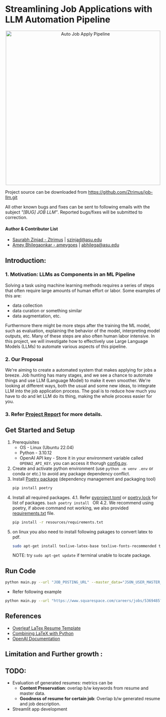 # Streamlining Job Applications with LLM Automation Pipeline
<p align="center">
<img src="https://raw.githubusercontent.com/Ztrimus/job-llm/main/resources/auto_job_apply_workflow.png?token=GHSAT0AAAAAACHNE2LVFGFGEZTWLCOA5WOIZLRLEMA" alt="Auto Job Apply Pipeline" width="auto" height="500">
  <!-- <img src="resources/auto_job_apply_workflow.png" alt="Auto Job Apply Pipeline" width="auto" height="500"> -->
</p>

Project source can be downloaded from https://github.com/Ztrimus/job-llm.git

All other known bugs and fixes can be sent to following emails with the subject *"[BUG] JOB LLM"*. Reported bugs/fixes will be submitted to correction.
#### Author & Contributor List
- [Saurabh Zinjad - Ztrimus](https://linkedin.com/in/saurabhzinjad) | szinjad@asu.edu
- [Amey Bhilegaonkar - ameygoes](https://www.linkedin.com/in/amey-bhilegaonkar/) | abhilega@asu.edu


## Introduction:

### 1. Motivation: LLMs as Components in an ML Pipeline

Solving a task using machine learning methods requires a series of steps that often require large amounts of human effort or labor. Some examples of this are: 
- data collection
- data curation or something similar
- data augmentation, etc. 

Furthermore there might be more steps after the training the ML model, such as evaluation, explaining the behavior of the model,
interpreting model outputs, etc. Many of these steps are also often human labor intensive. In this project, we will investigate how to effectively use Large Language Models (LLMs) to automate various aspects of this pipeline.

### 2. Our Proposal
We're aiming to create a automated system that makes applying for jobs a breeze. Job hunting has many stages, and we see a chance to automate things and use LLM (Language Model) to make it even smoother. We're looking at different ways, both the usual and some new ideas, to integrate LLM into the job application process. The goal is to reduce how much you have to do and let LLM do its thing, making the whole process easier for you.

### 3. Refer [Project Report](./resources/Project%20Report.pdf) for more details.

## Get Started and Setup
1. Prerequisites
    - OS - Linux (Ubuntu 22.04)
    - Python - 3.10.12
    - OpenAI API key - Store it in your environment variable called `OPENAI_API_KEY`. you can access it thorugh [config.py](./zlm/config.py).
2. Create and activate python environment (use `python -m venv .env` or conda or etc.) to avoid any package dependency conflict.
3. Install [Poetry package](https://python-poetry.org/docs/basic-usage/) (dependency management and packaging tool)
    ```bash
    pip install poetry
    ```
4. Install all required packages. 
    4.1. Refer [pyproject.toml](pyproject.toml) or [poetry.lock](poetry.lock) for list of packages.
        ```bash
        poetry install
        ```
        OR
    4.2. We recommend using poetry, if above command not working, we also provided [requirements.txt](resources/requirements.txt) file.
    ```bash
    pip install -r resources/requirements.txt
    ```
6. on linux you also need to install following pakages to convert latex to pdf.
    ```bash
    sudo apt-get install texlive-latex-base texlive-fonts-recommended texlive-fonts-extra
    ```
    NOTE: try `sudo apt-get update` if terminal unable to locate package.
## Run Code
```bash
python main.py --url "JOB_POSTING_URL" --master_data="JSON_USER_MASTER_DATA"
```
- Refer following example
```bash
python main.py --url "https://www.squarespace.com/careers/jobs/5369485?ref=Simplify" --master_data="master_data/user_profile.json"
```
## References
- [Overleaf LaTex Resume Template](https://www.overleaf.com/latex/templates/jakes-resume-anonymous/cstpnrbkhndn)
- [Combining LaTeX with Python](https://tug.org/tug2019/slides/slides-ziegenhagen-python.pdf)
- [OpenAI Documentation](https://platform.openai.com/docs/api-reference/chat/create)

## Limitation and Further growth : 
## TODO:
- Evaluation of generated resumes: metrics can be
    - **Content Preservation**: overlap b/w keywords from resume and master data.
    - **Goodness of resume for certain job**: Overlap b/w generated resume and job description.
- Streamlit app development

